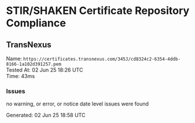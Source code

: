 # STIR/SHAKEN Certificate Repository Compliance

## TransNexus

Name: `https://certificates.transnexus.com/345J/cd8324c2-6354-4ddb-8166-1a102d391257.pem`\
Tested At: 02 Jun 25 18:26 UTC\
Time: 43ms

### Issues

no warning, or error, or notice date level issues were found

Generated: 02 Jun 25 18:58 UTC